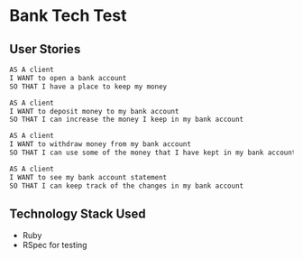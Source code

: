 # Bank Tech Test

## User Stories

```sh
AS A client
I WANT to open a bank account
SO THAT I have a place to keep my money

AS A client
I WANT to deposit money to my bank account
SO THAT I can increase the money I keep in my bank account

AS A client
I WANT to withdraw money from my bank account
SO THAT I can use some of the money that I have kept in my bank account

AS A client
I WANT to see my bank account statement
SO THAT I can keep track of the changes in my bank account
```
## Technology Stack Used
- Ruby
- RSpec for testing
